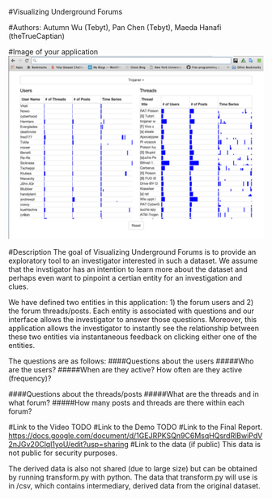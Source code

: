 
#Visualizing Underground Forums

#Authors: 
Autumn Wu (Tebyt), Pan Chen (Tebyt), Maeda Hanafi (theTrueCaptian)

#Image of your application
![alt tag](https://github.com/Tebyt/IV-Project/blob/master/screenshot1.png)

#Description
The goal of Visualizing Underground Forums is to provide an exploratory tool to an investigator interested in such a dataset. We assume that the invstigator has an intention to learn more about the dataset and perhaps even want to pinpoint a certian entity for an investigation and clues. 

We have defined two entities in this application: 1) the forum users and 2) the forum threads/posts. Each entity is associated with questions and our interface allows the investigator to answer those questions. Moreover, this application allows the investigator to instantly see the relationship between these two entities via instantaneous feedback on clicking either one of the entities.

The questions are as follows:
####Questions about the users
#####Who are the users?
#####When are they active? How often are they active (frequency)?

####Questions about the threads/posts
#####What are the threads and in what forum?
#####How many posts and threads are there within each forum?


#Link to the Video
TODO
#Link to the Demo
TODO
#Link to the Final Report.
https://docs.google.com/document/d/1GEJRPKSQn9C6MsqHQsrdRlBwiPdV2nJGv20Clql1yoU/edit?usp=sharing 
#Link to the data (if public)
This data is not public for security purposes.

The derived data is also not shared (due to large size) but can be obtained by running transform.py with python. The data that transform.py will use is in /csv, which contains intermediary, derived data from the original dataset.
